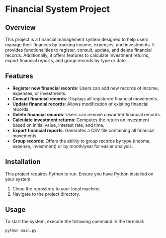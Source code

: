 # Financial System Project

## Overview

This project is a financial management system designed to help users manage their finances by tracking income, expenses, and investments. It provides functionalities to register, consult, update, and delete financial records. Additionally, it offers features to calculate investment returns, export financial reports, and group records by type or date.

## Features

- **Register new financial records**: Users can add new records of income, expenses, or investments.
- **Consult financial records**: Displays all registered financial movements.
- **Update financial records**: Allows modification of existing financial records.
- **Delete financial records**: Users can remove unwanted financial records.
- **Calculate investment returns**: Computes the return on investment based on initial value, interest rate, and time.
- **Export financial reports**: Generates a CSV file containing all financial movements.
- **Group records**: Offers the ability to group records by type (income, expense, investment) or by month/year for easier analysis.

## Installation

This project requires Python to run. Ensure you have Python installed on your system.

1. Clone the repository to your local machine.
2. Navigate to the project directory.

## Usage

To start the system, execute the following command in the terminal:

```bash
python main.py
